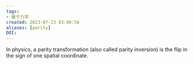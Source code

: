 ```yaml
---
tags: 
- 量子力学
created: 2023-07-23 03:00:56
aliases: [parity]
DOI: 
---
```


In physics, a parity transformation (also called parity inversion) is the flip in the sign of one spatial coordinate.
